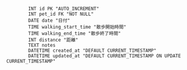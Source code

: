             INT id PK "AUTO_INCREMENT"
            INT pet_id FK "NOT NULL"
            DATE date "日付"
            TIME walking_start_time "散歩開始時間"
            TIME walking_end_time "散歩終了時間"
            INT distance "距離"
            TEXT notes
            DATETIME created_at "DEFAULT CURRENT_TIMESTAMP"
            DATETIME updated_at "DEFAULT CURRENT_TIMESTAMP ON UPDATE CURRENT_TIMESTAMP"